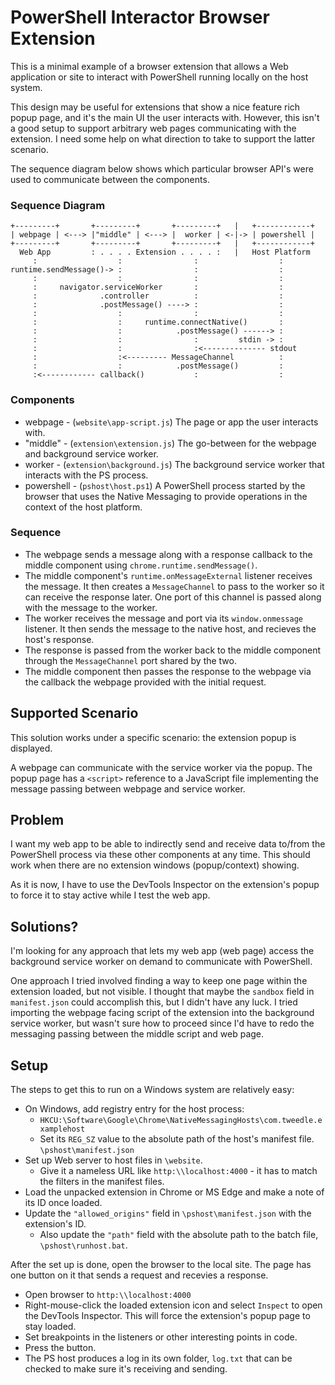  # PowerShell Interactor Browser Extension
 
This is a minimal example of a browser extension that allows a Web application
or site to interact with PowerShell running locally on the host system.

This design may be useful for extensions that show a nice feature rich popup
page, and it's the main UI the user interacts with. However, this isn't a
good setup to support arbitrary web pages communicating with the extension.
I need some help on what direction to take to support the latter scenario.

The sequence diagram below shows which particular browser API's were used to
communicate between the components.

### Sequence Diagram

```console
+---------+       +---------+       +---------+   |   +------------+
| webpage | <---> |"middle" | <---> |  worker | <-|-> | powershell |
+---------+       +---------+       +---------+   |   +------------+
  Web App         : . . . . Extension . . . . :   |   Host Platform
     :                  :                :                  :
runtime.sendMessage()-> :                :                  :
     :                  :                :                  :
     :     navigator.serviceWorker       :                  :
     :              .controller          :                  :
     :              .postMessage() ----> :                  :
     :                  :                :                  :
     :                  :     runtime.connectNative()       :
     :                  :            .postMessage() ------> :
     :                  :                :         stdin -> :
     :                  :                :<-------------- stdout
     :                  :<--------- MessageChannel          :
     :                  :            .postMessage()         :
     :<------------ callback()           :                  :

```
### Components
* webpage - (`website\app-script.js`) The page or app the user interacts with.
* "middle" - (`extension\extension.js`) The go-between for the webpage and 
               background service worker.
* worker - (`extension\background.js`) The background service worker that 
               interacts with the PS process.
* powershell - (`pshost\host.ps1`) A PowerShell process started by the browser 
               that uses the Native Messaging to provide operations in the 
               context of the host platform.
### Sequence
* The webpage sends a message along with a response callback to the middle 
  component using `chrome.runtime.sendMessage()`.
* The middle component's `runtime.onMessageExternal` listener receives the 
  message. It then creates a `MessageChannel` to pass to the worker so it can
  receive the response later. One port of this channel is passed along with the
  message to the worker.
* The worker receives the message and port via its `window.onmessage` listener.
  It then sends the message to the native host, and recieves the host's 
  response. 
* The response is passed from the worker back to the middle component through
  the `MessageChannel` port shared by the two.
* The middle component then passes the response to the webpage via the callback
  the webpage provided with the initial request.

 
## Supported Scenario
  
 This solution works under a specific scenario: the extension popup is 
 displayed.
 
 A webpage can communicate with the service worker via the popup. The popup 
 page has a `<script>` reference to a JavaScript file implementing the message
 passing between webpage and service worker.
 
  ## Problem
 
I want my web app to be able to indirectly send and receive data to/from the 
PowerShell process via these other components at any time. This should work
when there are no extension windows (popup/context) showing.

As it is now, I have to use the DevTools Inspector on the extension's popup
to force it to stay active while I test the web app.

## Solutions?

I'm looking for any approach that lets my web app (web page) access the 
background service worker on demand to communicate with PowerShell.

One approach I tried involved finding a way to keep one page within the 
extension loaded, but not visible. I thought that maybe the `sandbox` field in
`manifest.json` could accomplish this, but I didn't have any luck. I tried 
importing the webpage facing script of the extension into the background 
service worker, but wasn't sure how to proceed since I'd have to redo the 
messaging passing between the middle script and web page.

## Setup

The steps to get this to run on a Windows system are relatively easy:

* On Windows, add registry entry for the host process:
  * `HKCU:\Software\Google\Chrome\NativeMessagingHosts\com.tweedle.examplehost`
  * Set its `REG_SZ` value to the absolute path of the host's manifest file.
    `\pshost\manifest.json`
* Set up Web server to host files in `\website`.
  * Give it a nameless URL like `http:\\localhost:4000` - it has to match the 
    filters in the manifest files.
* Load the unpacked extension in Chrome or MS Edge and make a note of its ID 
  once loaded.
* Update the `"allowed_origins"` field in `\pshost\manifest.json` with the 
  extension's ID.
  * Also update the `"path"` field with the absolute path to the batch file,
    `\pshost\runhost.bat`.

After the set up is done, open the browser to the local site. The page has one
button on it that sends a request and recevies a response.
* Open browser to `http:\\localhost:4000`
* Right-mouse-click the loaded extension icon and select `Inspect` to open the
  DevTools Inspector. This will force the extension's popup page to stay loaded.
* Set breakpoints in the listeners or other interesting points in code.
* Press the button.
* The PS host produces a log in its own folder, `log.txt` that can be checked to
  make sure it's receiving and sending.